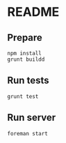 # README #

## Prepare ##

```
npm install
grunt buildd
```

## Run tests ##

```grunt test```

## Run server ##

```foreman start```
